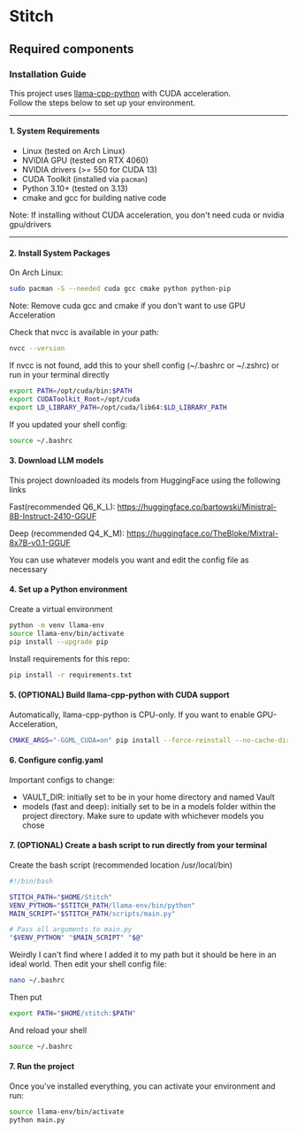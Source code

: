 # Stitch

## Required components

### Installation Guide

This project uses [llama-cpp-python](https://github.com/abetlen/llama-cpp-python) with CUDA acceleration.  
Follow the steps below to set up your environment.

---

#### 1. System Requirements

- Linux (tested on Arch Linux)
- NVIDIA GPU (tested on RTX 4060)
- NVIDIA drivers (>= 550 for CUDA 13)
- CUDA Toolkit (installed via `pacman`)
- Python 3.10+ (tested on 3.13)
- cmake and gcc for building native code

Note: If installing without CUDA acceleration, you don't need cuda or nvidia gpu/drivers

---

#### 2. Install System Packages

On Arch Linux:
```bash
sudo pacman -S --needed cuda gcc cmake python python-pip
```
Note: Remove cuda gcc and cmake if you don't want to use GPU Acceleration

Check that nvcc is available in your path:

```bash
nvcc --version
```

If nvcc is not found, add this to your shell config (~/.bashrc or ~/.zshrc) or run in your terminal directly 

```bash
export PATH=/opt/cuda/bin:$PATH
export CUDAToolkit_Root=/opt/cuda
export LD_LIBRARY_PATH=/opt/cuda/lib64:$LD_LIBRARY_PATH
```

If you updated your shell config:

```bash 
source ~/.bashrc
```
#### 3. Download LLM models
This project downloaded its models from HuggingFace using the following links

Fast(recommended Q6_K_L):
https://huggingface.co/bartowski/Ministral-8B-Instruct-2410-GGUF

Deep (recommended Q4_K_M):
https://huggingface.co/TheBloke/Mixtral-8x7B-v0.1-GGUF

You can use whatever models you want and edit the config file as necessary

#### 4. Set up a Python environment
Create a virtual environment
```bash 
python -m venv llama-env
source llama-env/bin/activate
pip install --upgrade pip
```

Install requirements for this repo:
```bash
pip install -r requirements.txt
```

#### 5. (OPTIONAL) Build llama-cpp-python with CUDA support
Automatically, llama-cpp-python is CPU-only. If you want to enable GPU-Acceleration, 
```bash
CMAKE_ARGS="-GGML_CUDA=on" pip install --force-reinstall --no-cache-dir llama-cpp-python
```

#### 6. Configure config.yaml
Important configs to change:
- VAULT_DIR: initially set to be in your home directory and named Vault
- models (fast and deep): initially set to be in a models folder within the project directory. Make sure to update with whichever models you chose

#### 7. (OPTIONAL) Create a bash script to run directly from your terminal

Create the bash script (recommended location /usr/local/bin)
```bash
#!/bin/bash

STITCH_PATH="$HOME/Stitch"
VENV_PYTHON="$STITCH_PATH/llama-env/bin/python"
MAIN_SCRIPT="$STITCH_PATH/scripts/main.py"

# Pass all arguments to main.py
"$VENV_PYTHON" "$MAIN_SCRIPT" "$@"
```
Weirdly I can't find where I added it to my path but it should be here in an ideal world. Then edit your shell config file:
```bash
nano ~/.bashrc
```

Then put 
```bash 
export PATH="$HOME/stitch:$PATH"
``` 

And reload your shell 
```bash
source ~/.bashrc
```

#### 7. Run the project
Once you've installed everything, you can activate your environment and run: 
```bash
source llama-env/bin/activate
python main.py
```


